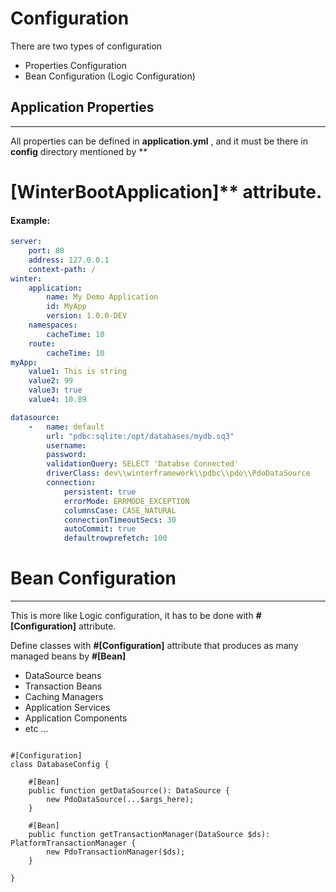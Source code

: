 # Configuration

There are two types of configuration

- Properties Configuration
- Bean Configuration (Logic Configuration)

## Application Properties

----

All properties can be defined in **application.yml** , and it must be there in **config** directory mentioned by **

# [WinterBootApplication]** attribute.

#### Example:

```yaml
server:
    port: 80
    address: 127.0.0.1
    context-path: /
winter:
    application:
        name: My Demo Application
        id: MyApp
        version: 1.0.0-DEV
    namespaces:
        cacheTime: 10
    route:
        cacheTime: 10
myApp:
    value1: This is string
    value2: 99
    value3: true
    value4: 10.89

datasource:
    -   name: default
        url: "pdbc:sqlite:/opt/databases/mydb.sq3"
        username:
        password:
        validationQuery: SELECT 'Databse Connected'
        driverClass: dev\\winterframework\\pdbc\\pdo\\PdoDataSource
        connection:
            persistent: true
            errorMode: ERRMODE_EXCEPTION
            columnsCase: CASE_NATURAL
            connectionTimeoutSecs: 30
            autoCommit: true
            defaultrowprefetch: 100

```

# Bean Configuration

----

This is more like Logic configuration, it has to be done with **#[Configuration]** attribute.

Define classes with **#[Configuration]** attribute that produces as many managed beans by **#[Bean]**

- DataSource beans
- Transaction Beans
- Caching Managers
- Application Services
- Application Components
- etc ...

```phpt

#[Configuration]
class DatabaseConfig {

    #[Bean]
    public function getDataSource(): DataSource {
        new PdoDataSource(...$args_here);
    }
    
    #[Bean]
    public function getTransactionManager(DataSource $ds): PlatformTransactionManager {
        new PdoTransactionManager($ds);
    }

}

```